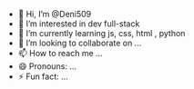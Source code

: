 - 👋 Hi, I’m @Deni509
- 👀 I’m interested in dev full-stack
- 🌱 I’m currently learning js, css, html , python
- 💞️ I’m looking to collaborate on ...
- 📫 How to reach me ...
- 😄 Pronouns: ...
- ⚡ Fun fact: ...

<!---
Deni509/Deni509 is a ✨ special ✨ repository because its `README.md` (this file) appears on your GitHub profile.
You can click the Preview link to take a look at your changes.
--->
